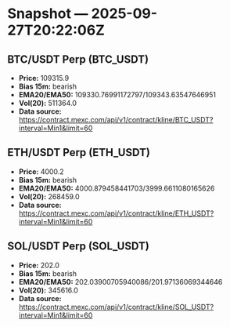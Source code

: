 # Snapshot — 2025-09-27T20:22:06Z

## BTC/USDT Perp (BTC_USDT)
- **Price:** 109315.9
- **Bias 15m:** bearish
- **EMA20/EMA50:** 109330.76991172797/109343.63547646951
- **Vol(20):** 511364.0
- **Data source:** https://contract.mexc.com/api/v1/contract/kline/BTC_USDT?interval=Min1&limit=60

## ETH/USDT Perp (ETH_USDT)
- **Price:** 4000.2
- **Bias 15m:** bearish
- **EMA20/EMA50:** 4000.879458441703/3999.6611080165626
- **Vol(20):** 268459.0
- **Data source:** https://contract.mexc.com/api/v1/contract/kline/ETH_USDT?interval=Min1&limit=60

## SOL/USDT Perp (SOL_USDT)
- **Price:** 202.0
- **Bias 15m:** bearish
- **EMA20/EMA50:** 202.03900705940086/201.97136069344646
- **Vol(20):** 345616.0
- **Data source:** https://contract.mexc.com/api/v1/contract/kline/SOL_USDT?interval=Min1&limit=60
